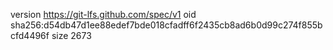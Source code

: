 version https://git-lfs.github.com/spec/v1
oid sha256:d54db47d1ee88edef7bde018cfadff6f2435cb8ad6b0d99c274f855bcfd4496f
size 2673
